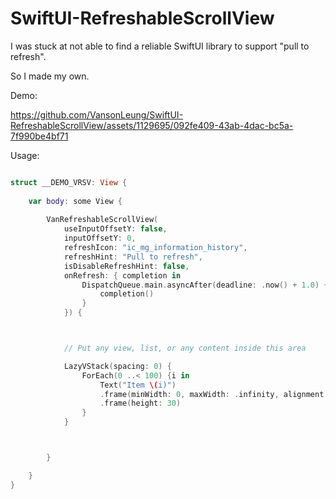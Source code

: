 # SwiftUI-RefreshableScrollView

I was stuck at not able to find a reliable SwiftUI library to support "pull to refresh".

So I made my own.

Demo:

https://github.com/VansonLeung/SwiftUI-RefreshableScrollView/assets/1129695/092fe409-43ab-4dac-bc5a-7f990be4bf71


Usage:

```swift

struct __DEMO_VRSV: View {
    
    var body: some View {
        
        VanRefreshableScrollView(
            useInputOffsetY: false,
            inputOffsetY: 0,
            refreshIcon: "ic_mg_information_history",
            refreshHint: "Pull to refresh",
            isDisableRefreshHint: false,
            onRefresh: { completion in
                DispatchQueue.main.asyncAfter(deadline: .now() + 1.0) {
                    completion()
                }
            }) {



            // Put any view, list, or any content inside this area

            LazyVStack(spacing: 0) {
                ForEach(0 ..< 100) {i in
                    Text("Item \(i)")
                    .frame(minWidth: 0, maxWidth: .infinity, alignment: .leading)
                    .frame(height: 30)
                }
            }



        }

    }
}



```
